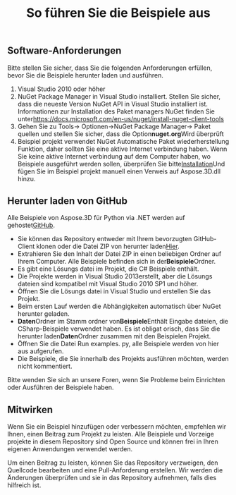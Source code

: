 ﻿---
title: So führen Sie die Beispiele aus
type: docs
weight: 70
url: /de/python-net/how-to-run-the-examples/
description: Hier führen wir Sie, wie Sie die Beispiele Aspose.3D für Python via .NET ausführen.
---
## **Software-Anforderungen**
Bitte stellen Sie sicher, dass Sie die folgenden Anforderungen erfüllen, bevor Sie die Beispiele herunter laden und ausführen.

1. Visual Studio 2010 oder höher
1. NuGet Package Manager in Visual Studio installiert. Stellen Sie sicher, dass die neueste Version NuGet API in Visual Studio installiert ist. Informationen zur Installation des Paket managers NuGet finden Sie unter<https://docs.microsoft.com/en-us/nuget/install-nuget-client-tools>
1. Gehen Sie zu Tools-> Optionen->NuGet Package Manager-> Paket quellen und stellen Sie sicher, dass die Option**nuget.org**Wird überprüft
1. Beispiel projekt verwendet NuGet Automatische Paket wiederherstellung Funktion, daher sollten Sie eine aktive Internet verbindung haben. Wenn Sie keine aktive Internet verbindung auf dem Computer haben, wo Beispiele ausgeführt werden sollen, überprüfen Sie bitte[Installation](/3d/de/python-net/installation/)Und fügen Sie im Beispiel projekt manuell einen Verweis auf Aspose.3D.dll hinzu.
## **Herunter laden von GitHub**
Alle Beispiele von Aspose.3D für Python via .NET werden auf gehostet[GitHub](https://github.com/aspose-3d/Aspose.3D-for-.NET).

- Sie können das Repository entweder mit Ihrem bevorzugten GitHub-Client klonen oder die Datei ZIP von herunter laden[Hier](https://github.com/aspose-3d/Aspose.3D-for-.NET/archive/master.zip).
- Extrahieren Sie den Inhalt der Datei ZIP in einen beliebigen Ordner auf Ihrem Computer. Alle Beispiele befinden sich in der**Beispiele**Ordner.
- Es gibt eine Lösungs datei im Projekt, die C# Beispiele enthält.
- Die Projekte werden in Visual Studio 2013erstellt, aber die Lösungs dateien sind kompatibel mit Visual Studio 2010 SP1 und höher.
- Öffnen Sie die Lösungs datei in Visual Studio und erstellen Sie das Projekt.
- Beim ersten Lauf werden die Abhängigkeiten automatisch über NuGet herunter geladen.
- **Daten**Ordner im Stamm ordner von**Beispiele**Enthält Eingabe dateien, die CSharp-Beispiele verwendet haben. Es ist obligat orisch, dass Sie die herunter laden**Daten**Ordner zusammen mit den Beispielen Projekt.
- Öffnen Sie die Datei Run examples. py, alle Beispiele werden von hier aus aufgerufen.
- Die Beispiele, die Sie innerhalb des Projekts ausführen möchten, werden nicht kommentiert.

Bitte wenden Sie sich an unsere Foren, wenn Sie Probleme beim Einrichten oder Ausführen der Beispiele haben.
## **Mitwirken**
Wenn Sie ein Beispiel hinzufügen oder verbessern möchten, empfehlen wir Ihnen, einen Beitrag zum Projekt zu leisten. Alle Beispiele und Vorzeige projekte in diesem Repository sind Open Source und können frei in Ihren eigenen Anwendungen verwendet werden.

Um einen Beitrag zu leisten, können Sie das Repository verzweigen, den Quellcode bearbeiten und eine Pull-Anforderung erstellen. Wir werden die Änderungen überprüfen und sie in das Repository aufnehmen, falls dies hilfreich ist.
